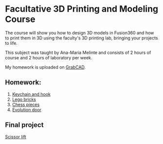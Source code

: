 # Facultative 3D Printing and Modeling Course

The course will show you how to design 3D models in Fusion360 and how to print 
them in 3D using the faculty's 3D printing lab, bringing your projects to life.

This subject was taught by Ana-Maria Melinte and consists of 2 hours of course
and 2 hours of laboratory per week.

My homework is uploaded on [GrabCAD](https://grabcad.com/ana.maria.panait-1).

## Homework:

1. [Keychain and hook](https://grabcad.com/library/tema1-1)
2. [Lego bricks](https://grabcad.com/library/lego-bricks-5)
3. [Chess pieces](https://grabcad.com/library/chess-pieces-28)
4. [Evolution door](https://grabcad.com/library/evolution-door-9)

## Final project
[Scissor lift](https://grabcad.com/library/scissor-lift-113)

